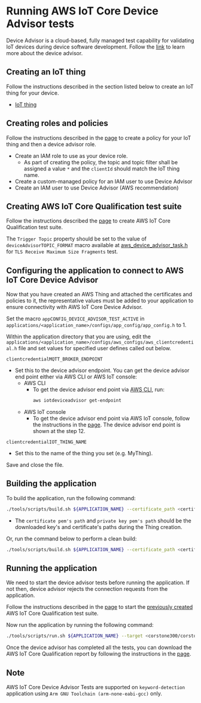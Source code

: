 # Running AWS IoT Core Device Advisor tests

Device Advisor is a cloud-based, fully managed test capability for validating
IoT devices during device software development. Follow the [link](https://docs.aws.amazon.com/iot/latest/developerguide/device-advisor.html)
to learn more about the device advisor.

## Creating an IoT thing

Follow the instructions described in the section listed below to create an IoT thing for your device.

* [IoT thing][creating-an-iot-thing-for-your-device]

## Creating roles and policies

Follow the instructions described in the [page](https://docs.aws.amazon.com/iot/latest/developerguide/device-advisor-setting-up.html#da-iam-role) to create a policy for your IoT thing and then a device advisor role.

* Create an IAM role to use as your device role.
  * As part of creating the policy, the topic and topic filter shall be assigned a value `*` and the `clientId` should match the IoT thing name.
* Create a custom-managed policy for an IAM user to use Device Advisor
* Create an IAM user to use Device Advisor (AWS recommendation)

## Creating AWS IoT Core Qualification test suite

Follow the instructions described the [page](https://docs.aws.amazon.com/iot/latest/developerguide/device-advisor-console-tutorial.html#device-advisor-console-create-suite)
to create AWS IoT Core Qualification test suite.

The `Trigger Topic` property should be set to the value of `deviceAdvisorTOPIC_FORMAT` macro available at [aws_device_advisor_task.h](../../../applications/helpers/device_advisor/inc/aws_device_advisor_task.h) for `TLS Receive Maximum Size Fragments` test.

## Configuring the application to connect to AWS IoT Core Device Advisor

Now that you have created an AWS Thing and attached the certificates and
policies to it, the representative values must be added to your application to
ensure connectivity with AWS IoT Core Device Advisor.

Set the macro `appCONFIG_DEVICE_ADVISOR_TEST_ACTIVE` in
`applications/<application_name>/configs/app_config/app_config.h` to 1.

Within the application directory that you are using, edit the
`applications/<application_name>/configs/aws_configs/aws_clientcredential.h` file and set values for specified
user defines called out below.

`clientcredentialMQTT_BROKER_ENDPOINT`

* Set this to the device advisor endpoint. You can get the device advisor end
  point either via AWS CLI or AWS IoT console:
  * AWS CLI
    * To get the device advisor end point via [AWS CLI](https://docs.aws.amazon.com/cli/latest/userguide/cli-chap-getting-started.html),
      run:
        ```bash
        aws iotdeviceadvisor get-endpoint
        ```
  * AWS IoT console
    * To get the device advisor end point via AWS IoT console, follow the
      instructions in the [page](https://docs.aws.amazon.com/iot/latest/developerguide/da-console-guide.html).
      The device advisor end point is shown at the step 12.

`clientcredentialIOT_THING_NAME`

* Set this to the name of the thing you set (e.g. MyThing).

Save and close the file.

## Building the application

To build the application, run the following command:

```bash
./tools/scripts/build.sh ${APPLICATION_NAME} --certificate_path <certificate pem's path> --private_key_path <private key pem's path> --target <corstone300/corstone310/corstone315> --toolchain GNU --conn-stack <FREERTOS_PLUS_TCP/IOT_VSOCKET> --psa-crypto-implementation <TF-M/MBEDTLS>
```

* The `certificate pem's path` and `private key pem's path` should be the downloaded key's and certificate's paths during the Thing creation.

Or, run the command below to perform a clean build:

```bash
./tools/scripts/build.sh ${APPLICATION_NAME} --certificate_path <certificate pem's path> --private_key_path <private key pem's path> --target <corstone300/corstone310/corstone315> --toolchain GNU --conn-stack <FREERTOS_PLUS_TCP/IOT_VSOCKET> --psa-crypto-implementation <TF-M/MBEDTLS> -c
```

## Running the application

We need to start the device advisor tests before running the application. If
not then, device advisor rejects the connection requests from the application.

Follow the instructions described in the [page](https://docs.aws.amazon.com/iot/latest/developerguide/device-advisor-console-tutorial.html#device-advisor-console-run-test-suite)
to start the [previously created](#creating-aws-iot-core-qualification-test-suite) AWS IoT Core Qualification test suite.

Now run the application by running the following command:

```bash
./tools/scripts/run.sh ${APPLICATION_NAME} --target <corstone300/corstone310/corstone315>
```

Once the device advisor has completed all the tests, you can download the AWS
IoT Core Qualification report by following the instructions in the [page](https://docs.aws.amazon.com/iot/latest/developerguide/device-advisor-console-tutorial.html#device-advisor-console-qualification-report).

[creating-an-iot-thing-for-your-device]: ../aws_iot/setting_up_aws_connectivity.md#creating-an-iot-thing-for-your-device
[creating-a-policy-and-attach-it-to-your-certificate]: ../aws_iot/setting_up_aws_connectivity.md#creating-a-policy-and-attach-it-to-your-certificate

## Note
AWS IoT Core Device Advisor Tests are supported on `keyword-detection` application using `Arm GNU Toolchain (arm-none-eabi-gcc)` only.
